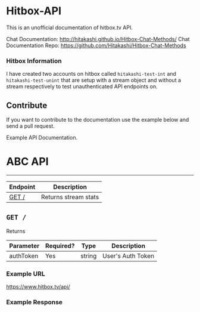 Hitbox-API
==========

This is an unofficial documentation of hitbox.tv API. 

Chat Documentation: http://hitakashi.github.io/Hitbox-Chat-Methods/
Chat Documentation Repo: https://github.com/Hitakashi/Hitbox-Chat-Methods


### Hitbox Information

I have created two accounts on hitbox called `hitakashi-test-int` and `hitakashi-test-unint` that are setup with a stream object and without a stream respectively to test unauthenticated API endpoints on.



## Contribute

If you want to contribute to the documentation use the example below and send a pull request.

Example API Documentation.

# ABC API
***


| Endpoint | Description |
| ---- | --------------- |
| [GET /](/.md#get-) | Returns stream stats |

## `GET /`

Returns

| Parameter | Required? | Type | Description |
| --- | --- | --- | --- |
| authToken | Yes | string | User's Auth Token |

### Example URL

https://www.hitbox.tv/api/

### Example Response 

```json

```
